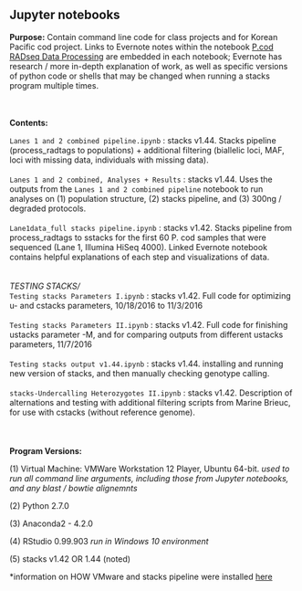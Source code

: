 ## Jupyter notebooks

**Purpose:** Contain command line code for class projects and for Korean Pacific cod project. Links to Evernote notes within the notebook [P.cod RADseq Data Processing](https://www.evernote.com/pub/mfisher5171/p.codradseqdataprocessing) are embedded in each notebook; Evernote has research / more in-depth explanation of work, as well as specific versions of python code or shells that may be changed when running a stacks program multiple times. 
<br>
<br>
<br>

**Contents:** 
<br>

`Lanes 1 and 2 combined pipeline.ipynb` : stacks v1.44. Stacks pipeline (process_radtags to populations) + additional filtering (biallelic loci, MAF, loci with missing data, individuals with missing data). 
<br>
<br>
`Lanes 1 and 2 combined, Analyses + Results` : stacks v1.44. Uses the outputs from the `Lanes 1 and 2 combined pipeline` notebook to run analyses on (1) population structure, (2) stacks pipeline, and (3) 300ng / degraded protocols. 
<br>
<br>
`Lane1data_full stacks pipeline.ipynb` : stacks v1.42. Stacks pipeline from process_radtags to sstacks for the first 60 P. cod samples that were sequenced (Lane 1, Illumina HiSeq 4000). Linked Evernote notebook contains helpful explanations of each step and visualizations of data. 
<br>
<br>
<br>
*TESTING STACKS/*
<BR>
`Testing stacks Parameters I.ipynb` : stacks v1.42. Full code for optimizing u- and cstacks parameters, 10/18/2016 to 11/3/2016
<br>
<br>
`Testing stacks Parameters II.ipynb` : stacks v1.42. Full code for finishing ustacks parameter -M, and for comparing outputs from different ustacks parameters, 11/7/2016
<br>
<br>
`Testing stacks output v1.44.ipynb` : stacks v1.44. installing and running new version of stacks, and then manually checking genotype calling. 
<br>
<br>
`stacks-Undercalling Heterozygotes II.ipynb` : stacks v1.42. Description of alternations and testing with additional filtering scripts from Marine Brieuc, for use with cstacks (without reference genome). 
<br>
<br>
<br>
<br>
**Program Versions:**

(1) Virtual Machine: VMWare Workstation 12 Player, Ubuntu 64-bit. *used to run all command line arguments, including those from Jupyter notebooks, and any blast / bowtie alignemnts*

(2) Python 2.7.0

(3) Anaconda2 - 4.2.0

(4) RStudio 0.99.903 *run in Windows 10 environment*

(5) stacks v1.42 OR 1.44 (noted)


*information on HOW VMware and stacks pipeline were installed [here](http://www.evernote.com/l/Aoryz9urcLxDMKAbS8TjTle88gzwAKM56og/)

